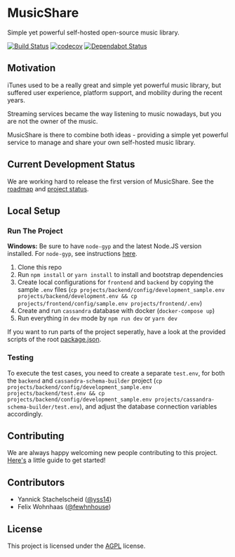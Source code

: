 # MusicShare
Simple yet powerful self-hosted open-source music library.

[![Build Status](https://travis-ci.com/yss14/musicshare.svg?branch=master)](https://travis-ci.com/yss14/musicshare)
[![codecov](https://codecov.io/gh/yss14/musicshare/branch/master/graph/badge.svg)](https://codecov.io/gh/yss14/musicshare)
[![Dependabot Status](https://api.dependabot.com/badges/status?host=github&repo=yss14/musicshare)](https://dependabot.com)

## Motivation
iTunes used to be a really great and simple yet powerful music library, but suffered user experience, platform support, and mobility during the recent years.

Streaming services became the way listening to music nowadays, but you are not the owner of the music.

MusicShare is there to combine both ideas - providing a simple yet powerful service to manage and share your own self-hosted music library.

## Current Development Status
We are working hard to release the first version of MusicShare. See the [roadmap](https://github.com/yss14/musicshare/wiki/Roadmap) and [project status](https://github.com/yss14/musicshare/projects).

## Local Setup

### Run The Project
**Windows:** Be sure to have `node-gyp` and the latest Node.JS version installed. For `node-gyp`, see instructions [here](https://github.com/nodejs/node-gyp#installation).

1. Clone this repo
2. Run `npm install` or `yarn install` to install and bootstrap dependencies
3. Create local configurations for `frontend` and `backend` by copying the sample `.env` files (`cp projects/backend/config/development_sample.env projects/backend/development.env && cp projects/frontend/config/sample.env projects/frontend/.env`)
4. Create and run `cassandra` database with docker (`docker-compose up`)
5. Run everything in `dev` mode by `npm run dev` or `yarn dev`

If you want to run parts of the project seperatly, have a look at the provided scripts of the root [package.json](package.json).

### Testing
To execute the test cases, you need to create a separate `test.env`, for both the `backend` and `cassandra-schema-builder` 
project (`cp projects/backend/config/development_sample.env projects/backend/test.env && cp projects/backend/config/development_sample.env projects/cassandra-schema-builder/test.env`), 
and adjust the database connection variables accordingly.

## Contributing
We are always happy welcoming new people contributing to this project. [Here's](https://github.com/yss14/musicshare/wiki/Contributing) a little guide to get started!

## Contributors
* Yannick Stachelscheid ([@yss14](https://github.com/yss14))
* Felix Wohnhaas ([@fewhnhouse](https://github.com/fewhnhouse))

## License
This project is licensed under the [AGPL](LICENSE) license.